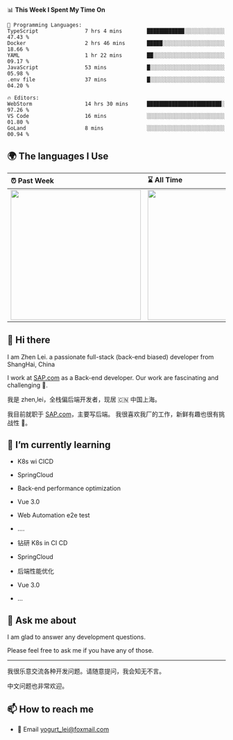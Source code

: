<!--START_SECTION:waka-->
📊 **This Week I Spent My Time On** 

```text
💬 Programming Languages: 
TypeScript               7 hrs 4 mins        ████████████░░░░░░░░░░░░░   47.43 % 
Docker                   2 hrs 46 mins       █████░░░░░░░░░░░░░░░░░░░░   18.66 % 
YAML                     1 hr 22 mins        ██░░░░░░░░░░░░░░░░░░░░░░░   09.17 % 
JavaScript               53 mins             █░░░░░░░░░░░░░░░░░░░░░░░░   05.98 % 
.env file                37 mins             █░░░░░░░░░░░░░░░░░░░░░░░░   04.20 % 

🔥 Editors: 
WebStorm                 14 hrs 30 mins      ████████████████████████░   97.26 % 
VS Code                  16 mins             ░░░░░░░░░░░░░░░░░░░░░░░░░   01.80 % 
GoLand                   8 mins              ░░░░░░░░░░░░░░░░░░░░░░░░░   00.94 % 
```


<!--END_SECTION:waka-->


## 🌍 The languages I Use

| ⏰ Past Week                                                                                                                                                  | ⌛️ All Time                                                                                                                                                  |
| :------------------------------------------------------------------------------------------------------------------------------------------------------------ | :------------------------------------------------------------------------------------------------------------------------------------------------------------ |
| <a href="https://wakatime.com/@9a64fd4e-85ff-48a6-a0c1-e09ecd80bab9"> <img src="https://wakatime.com/share/@9a64fd4e-85ff-48a6-a0c1-e09ecd80bab9/5f97c4a7-f918-43db-bace-c48898f1cd61.svg" height="300px"></a> | <a href="https://wakatime.com/@9a64fd4e-85ff-48a6-a0c1-e09ecd80bab9"><img src="https://wakatime.com/share/@9a64fd4e-85ff-48a6-a0c1-e09ecd80bab9/455e730b-0452-4b83-9bc2-fb46e42553a7.svg" height="300px"></a> |

## 👋 Hi there

I am Zhen Lei. a passionate full-stack (back-end biased) developer from ShangHai, China

I work at [SAP.com](https://www.sap.com) as a Back-end developer.
Our work are fascinating and challenging 💪.

我是 zhen,lei，全栈偏后端开发者，现居 🇨🇳 中国上海。

我目前就职于 [SAP.com](https://www.sap.cn)，主要写后端。
我很喜欢我厂的工作，新鲜有趣也很有挑战性 💪。

## 🌱 I’m currently learning

- K8s wi CICD
- SpringCloud
- Back-end performance optimization
- Vue 3.0
- Web Automation e2e test
- ....

- 钻研 K8s in CI CD
- SpringCloud
- 后端性能优化
- Vue 3.0
- ...

## 💬 Ask me about

I am glad to answer any development questions.

Please feel free to ask me if you have any of those.

---

我很乐意交流各种开发问题。请随意提问，我会知无不言。

中文问题也非常欢迎。

## 📫 How to reach me

- 📧 Email [yogurt_lei@foxmail.com](mailto:yogurt_lei@foxmail.com)
